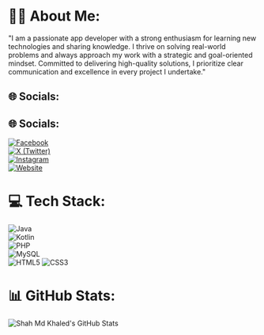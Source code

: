 # 🙋‍♂️ About Me:

"I am a passionate app developer with a strong enthusiasm for learning new technologies and sharing knowledge. I thrive on solving real-world problems and always approach my work with a strategic and goal-oriented mindset. Committed to delivering high-quality solutions, I prioritize clear communication and excellence in every project I undertake."

## 🌐 Socials:

## 🌐 Socials:

[![Facebook](https://img.shields.io/badge/Facebook-1877F2?style=for-the-badge&logo=facebook&logoColor=white)](https://www.facebook.com/Shahmdkhaled1)  
[![X (Twitter)](https://img.shields.io/badge/X-000000?style=for-the-badge&logo=twitter&logoColor=white)](https://x.com/ShahMdKhaled)  
[![Instagram](https://img.shields.io/badge/Instagram-E4405F?style=for-the-badge&logo=instagram&logoColor=white)](https://www.instagram.com/shahmdkhaled1/)  
[![Website](https://img.shields.io/badge/Website-4285F4?style=for-the-badge&logo=google-chrome&logoColor=white)](https://www.shahmdkhaled.me/)  


# 💻 Tech Stack:

![Java](https://img.shields.io/badge/Java-ED8B00?style=for-the-badge&logo=java&logoColor=white)  
![Kotlin](https://img.shields.io/badge/Kotlin-0095D5?style=for-the-badge&logo=kotlin&logoColor=white)  
![PHP](https://img.shields.io/badge/PHP-777BB4?style=for-the-badge&logo=php&logoColor=white)  
![MySQL](https://img.shields.io/badge/MySQL-4479A1?style=for-the-badge&logo=mysql&logoColor=white)  
![HTML5](https://img.shields.io/badge/HTML5-E34F26?style=for-the-badge&logo=html5&logoColor=white)
![CSS3](https://img.shields.io/badge/CSS3-1572B6?style=for-the-badge&logo=css3&logoColor=white)


# 📊 GitHub Stats:

![Shah Md Khaled's GitHub Stats](https://github-readme-stats.vercel.app/api?username=ShahMdKhaled&show_icons=true&theme=radical)


